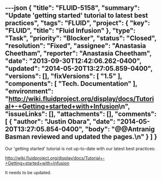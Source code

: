 ---json
{
  "title": "FLUID-5158",
  "summary": "Update 'getting started' tutorial to latest best practices",
  "tags": "FLUID",
  "project": {
    "key": "FLUID",
    "title": "Fluid Infusion"
  },
  "type": "Task",
  "priority": "Blocker",
  "status": "Closed",
  "resolution": "Fixed",
  "assignee": "Anastasia Cheetham",
  "reporter": "Anastasia Cheetham",
  "date": "2013-09-30T12:42:06.262-0400",
  "updated": "2014-05-20T13:27:05.859-0400",
  "versions": [],
  "fixVersions": [
    "1.5"
  ],
  "components": [
    "Tech. Documentation"
  ],
  "environment": "<http://wiki.fluidproject.org/display/docs/Tutorial+-+Getting+started+with+Infusion>\n",
  "issueLinks": [],
  "attachments": [],
  "comments": [
    {
      "author": "Justin Obara",
      "date": "2014-05-20T13:27:05.854-0400",
      "body": "@@Antranig Basman reviewed and updated the pages.\n"
    }
  ]
}
---
Our 'getting started' tutorial is not up-to-date with our latest best practices:

<http://wiki.fluidproject.org/display/docs/Tutorial+-+Getting+started+with+Infusion>

It needs to be updated.

        